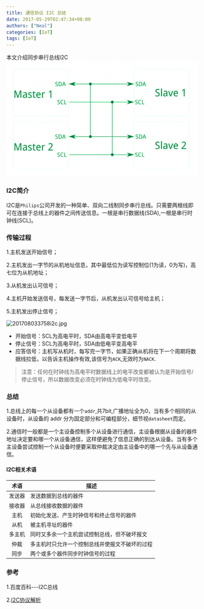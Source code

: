 ```yaml
---
title: 通信协议 I2C 总结
date: 2017-05-29T02:47:34+08:00
authors: ["Neal"]
categories: [IoT]
tags: [IoT]
---
```


本文介绍同步串行总线I2C
![i2c](/images/i2c.png "i2c")
<!--more-->
### I2C简介
I2C是`Philips`公司开发的一种简单、双向二线制同步串行总线。只需要两根线即可在连接于总线上的器件之间传送信息。一根是串行数据线(SDA),一根是串行时钟线(SCL)。
### 传输过程
1.主机发送开始信号；

2.主机发出一字节的从机地址信息，其中最低位为读写控制位(1为读，0为写)，高七位为从机地址；

3.从机发出认可信号；

4.主机开始发送信号，每发送一字节后，从机发出认可信号给主机；

5.主机发出停止信号；

![201708033758i2c.jpg](http://7xseex.com1.z0.glb.clouddn.com/201708033758i2c.jpg)

* 开始信号：SCL为高电平时，SDA由高电平变低电平
* 停止信号：SCL为高电平时，SDA由低电平变高电平
* 应答信号：主机写从机时，每写完一字节，如果正确从机将在下一个周期将数据线拉低，以告诉主机操作有效,该信号为`ACK`,无效时为`NACK`.

> 注意：任何在时钟线为高电平时数据线上的电平改变都被认为是开始信号/停止信号，所以数据改变必须在时钟线为低电平时改变。

### 总结
1.总线上的每一个从设备都有一个`addr`,共7bit,广播地址全为0，当有多个相同的从设备时，从设备的 addr 分为固定部分和可编程部分，细节视`datasheet`而定。

2.通信时一般都是一个主设备控制多个从设备进行通信，主设备根据从设备的器件地址决定要和哪一个从设备通信，这样便避免了信息正确的到达从设备。当有多个主设备尝试控制一个从设备时便要采取仲裁决定由主设备中的哪一个先与从设备通信。

#### I2C相关术语
|术语|描述|
|:-----:|--------------|
|发送器|发送数据到总线的器件|
|接收器|从总线接收数据的器件|
|主机|初始化发送、产生时钟信号和终止信号的器件|
|从机|被主机寻址的器件|
|多主机|同时又多余一个主机尝试控制总线，但不破坏报文|
|仲裁|多主机时只允许一个控制总线并使报文不破坏的过程|
|同步|两个或多个器件同步时钟信号的过程|

### 参考
1.百度百科---I2C总线

2.[I2C协议解析](http://blog.csdn.net/g_salamander/article/details/8016698)

